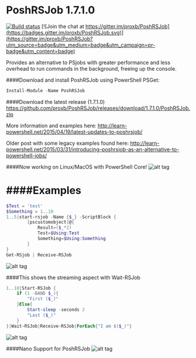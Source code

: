 PoshRSJob 1.7.1.0
===================

[![Build status](https://ci.appveyor.com/api/projects/status/svrd4ho4otugki24?svg=true)](https://ci.appveyor.com/project/proxb/poshrsjob) [![Join the chat at https://gitter.im/proxb/PoshRSJob](https://badges.gitter.im/proxb/PoshRSJob.svg)](https://gitter.im/proxb/PoshRSJob?utm_source=badge&utm_medium=badge&utm_campaign=pr-badge&utm_content=badge)

Provides an alternative to PSjobs with greater performance and less overhead to run commands in the background, freeing up the console.

####Download and install PoshRSJob using PowerShell PSGet:
```PowerShell
Install-Module -Name PoshRSJob
```

####Download the latest release (1.7.1.0)
https://github.com/proxb/PoshRSJob/releases/download/1.7.1.0/PoshRSJob.zip


More information and examples here: http://learn-powershell.net/2015/04/19/latest-updates-to-poshrsjob/

Older post with some legacy examples found here: http://learn-powershell.net/2015/03/31/introducing-poshrsjob-as-an-alternative-to-powershell-jobs/

####Now working on Linux/MacOS with PowerShell Core!
![alt tag](https://github.com/proxb/PoshRSJob/blob/master/Images/PoshRSJob.gif)

####Examples
=================
```PowerShell
$Test = 'test'
$Something = 1..10
1..5|start-rsjob -Name {$_} -ScriptBlock {
        [pscustomobject]@{
            Result=($_*2)
            Test=$Using:Test
            Something=$Using:Something
        }
}            
Get-RSjob | Receive-RSJob
```
![alt tag](https://github.com/proxb/PoshRSJob/blob/master/Images/GetRSJob-ReceiveRSJob.gif)

####This shows the streaming aspect with Wait-RSJob
```PowerShell
1..10|Start-RSJob {
    if (1 -BAND $_){
        "First ($_)"
    }Else{
        Start-sleep -seconds 2
        "Last ($_)"
    }
}|Wait-RSJob|Receive-RSJob|ForEach{"I am $($_)"}
```
![alt tag](https://github.com/proxb/PoshRSJob/blob/master/Images/RSJobStreamingExample.gif)

####Nano Support for PoshRSJob
![alt tag](https://github.com/proxb/PoshRSJob/blob/master/Images/NanoPoshRSJob.png)
